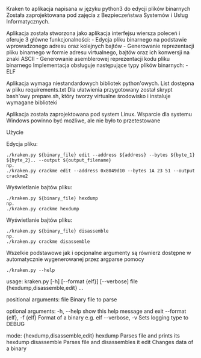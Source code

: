 Kraken to aplikacja napisana w języku python3 do edycji plików binarnych
Została zaprojektowana pod zajęcia z Bezpieczeństwa Systemów i Usług Informatycznych.

Aplikacja została stworzona jako aplikacja interfejsu wiersza poleceń i oferuje 3 główne funkcjonalności:
	- Edycja pliku binarnego na podstawie wprowadzonego adresu oraz kolejnych bajtów
	- Generowanie reprezentacji pliku binarnego w formie adresu virtualnego, bajtów oraz ich konwersji na znaki ASCII
	- Generowanie asemblerowej reprezentacji kodu pliku binarnego
Implementacja obsługuje następujące typy plików binarnych:
	- ELF

Aplikacja wymaga niestandardowych bibliotek python'owych. List dostępna w pliku requirements.txt
Dla ułatwienia przygotowany został skrypt bash'owy prepare.sh, który tworzy virtualne środowisko i instaluje wymagane biblioteki

Aplikacja została zaprojektowana pod system Linux. Wsparcie dla systemu Windows powinno być możliwe, ale nie było to przetestowane

Użycie

Edycja pliku:

	./kraken.py ${binary_file} edit --address ${address} --bytes ${byte_1} ${byte_2}.. --output ${output_filename}
	np.
	./kraken.py crackme edit --address 0x8049d10 --bytes 1A 23 51 --output crackme2
Wyświetlanie bajtów pliku:

	./kraken.py ${binary_file} hexdump
	np.
	./kraken.py crackme hexdump
Wyświetlanie bajtów pliku:

	./kraken.py ${binary_file} disassemble
	np.
	./kraken.py crackme disassemble

Wszelkie podstawowe jak i opcjonalne argumenty są równierz dostępne w automatycznie wygenerowanej przez argparse pomocy

	./kraken.py --help

usage: kraken.py [-h] [--format {elf}] [--verbose]
                 file {hexdump,disassemble,edit} ...

positional arguments:
  file                  Binary file to parse

optional arguments:
  -h, --help            show this help message and exit
  --format {elf}, -f {elf}
                        Format of a binary e.g. elf
  --verbose, -v         Sets logging type to DEBUG

mode:
  {hexdump,disassemble,edit}
    hexdump             Parses file and prints its hexdump
    disassemble         Parses file and disassembles it
    edit                Changes data of a binary


